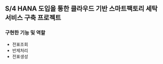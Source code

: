 ## S/4 HANA 도입을 통한 클라우드 기반 스마트팩토리 세탁 서비스 구축 프로젝트 <WISHWASH>
### 구현한 기능 및 역할  
  - 전표조회
  - 반제처리
  - 전표생성
  
 
